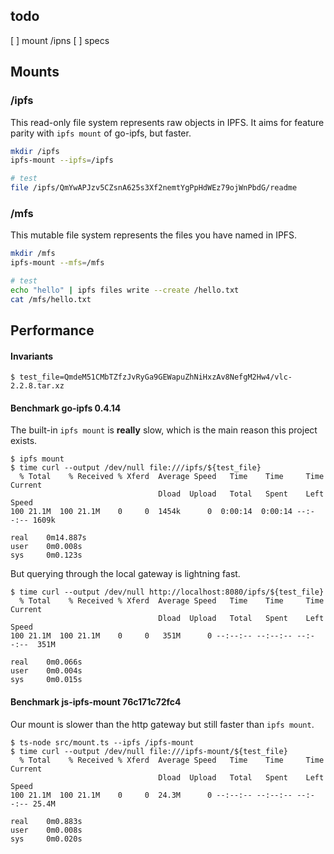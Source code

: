 
## todo

[ ] mount /ipns
[ ] specs

## Mounts

### /ipfs

This read-only file system represents raw objects in IPFS.
It aims for feature parity with `ipfs mount` of go-ipfs, but faster.

```bash
mkdir /ipfs
ipfs-mount --ipfs=/ipfs

# test
file /ipfs/QmYwAPJzv5CZsnA625s3Xf2nemtYgPpHdWEz79ojWnPbdG/readme
```

### /mfs

This mutable file system represents the files you have named in IPFS.

```bash
mkdir /mfs
ipfs-mount --mfs=/mfs

# test
echo "hello" | ipfs files write --create /hello.txt
cat /mfs/hello.txt
```


## Performance

#### Invariants

```
$ test_file=QmdeM51CMbTZfzJvRyGa9GEWapuZhNiHxzAv8NefgM2Hw4/vlc-2.2.8.tar.xz
```

#### Benchmark go-ipfs 0.4.14

The built-in `ipfs mount` is __really__ slow, which is the main reason this project exists.

```
$ ipfs mount
$ time curl --output /dev/null file:///ipfs/${test_file}
  % Total    % Received % Xferd  Average Speed   Time    Time     Time  Current
                                 Dload  Upload   Total   Spent    Left  Speed
100 21.1M  100 21.1M    0     0  1454k      0  0:00:14  0:00:14 --:--:-- 1609k

real    0m14.887s
user    0m0.008s
sys     0m0.123s
```

But querying through the local gateway is lightning fast.

```
$ time curl --output /dev/null http://localhost:8080/ipfs/${test_file}
  % Total    % Received % Xferd  Average Speed   Time    Time     Time  Current
                                 Dload  Upload   Total   Spent    Left  Speed
100 21.1M  100 21.1M    0     0   351M      0 --:--:-- --:--:-- --:--:--  351M

real    0m0.066s
user    0m0.004s
sys     0m0.015s
```

#### Benchmark js-ipfs-mount 76c171c72fc4

Our mount is slower than the http gateway but still faster than `ipfs mount`.

```
$ ts-node src/mount.ts --ipfs /ipfs-mount
$ time curl --output /dev/null file:///ipfs-mount/${test_file}
  % Total    % Received % Xferd  Average Speed   Time    Time     Time  Current
                                 Dload  Upload   Total   Spent    Left  Speed
100 21.1M  100 21.1M    0     0  24.3M      0 --:--:-- --:--:-- --:--:-- 25.4M

real    0m0.883s
user    0m0.008s
sys     0m0.020s
```
